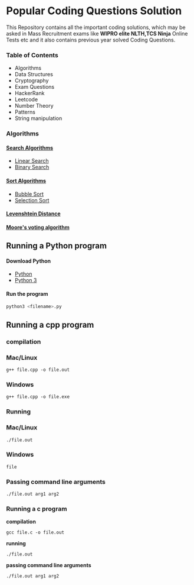 # Popular Coding Questions Solution

This Repository contains all the important coding solutions, which may be asked in Mass Recruitment exams like <b>WIPRO elite NLTH,TCS Ninja</b> Online Tests etc and it also contains previous year solved Coding Questions.


### Table of Contents

- Algorithms
- Data Structures
- Cryptography
- Exam Questions
- HackerRank
- Leetcode
- Number Theory
- Patterns
- String manipulation


### Algorithms

#### [Search Algorithms](algorithms/search/)

- [Linear Search](algorithms/search/linear.c)
- [Binary Search](algorithms/search/binary.c)

#### [Sort Algorithms](algorithms/sort/)

- [Bubble Sort](algorithms/sort/bubble.c)
- [Selection Sort](algorithms/sort/selection.c)

#### [Levenshtein Distance](algorithms/levenshtein_distance.c)

#### [Moore's voting algorithm](algorithms/moores-voting-algorithm.cpp)

## Running a Python program

#### Download Python
- [Python](https://www.python.org/downloads/)
- [Python 3](https://www.python.org/downloads/)

#### Run the program

```python
python3 <filename>.py
```

## Running a cpp program

### **compilation**
### Mac/Linux
```
g++ file.cpp -o file.out
```
### Windows
```
g++ file.cpp -o file.exe
```

### **Running**
### Mac/Linux
```
./file.out
```
### Windows
```
file
```

### **Passing command line arguments**

```
./file.out arg1 arg2
```

### Running a c program

**compilation**

```
gcc file.c -o file.out
```

**running**

```
./file.out
```

**passing command line arguments**

```
./file.out arg1 arg2
```
